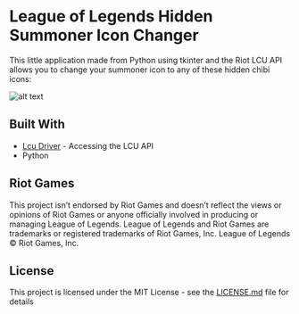 # League of Legends Hidden Summoner Icon Changer

This little application made from Python using tkinter and the Riot LCU API allows you to change your summoner icon to any of these hidden chibi icons:

![alt text](https://github.com/MManoah/lol-summoner-icon-changer/tree/master/Summoner%20Icon%20Changer/icon-reference.png)

## Built With

* [Lcu Driver](https://github.com/sousa-andre/lcu-driver) - Accessing the LCU API
* Python

## Riot Games

This project isn’t endorsed by Riot Games and doesn’t reflect the views or opinions of Riot Games
or anyone officially involved in producing or managing League of Legends. League of Legends and Riot Games are
trademarks or registered trademarks of Riot Games, Inc. League of Legends © Riot Games, Inc.

## License

This project is licensed under the MIT License - see the [LICENSE.md](LICENSE.md) file for details
